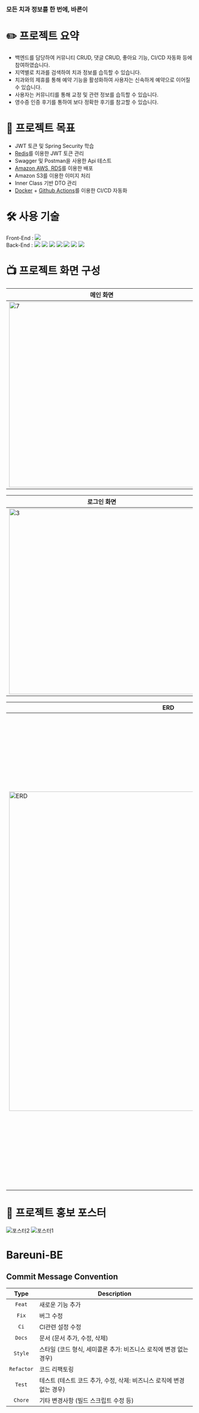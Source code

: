 ### 모든 치과 정보를 한 번에, 바른이

# ✏️ 프로젝트 요약
- 백엔드를 담당하여 커뮤니티 CRUD, 댓글 CRUD, 좋아요 기능, CI/CD 자동화 등에 참여하였습니다.
- 지역별로 치과를 검색하여 치과 정보를 습득할 수 있습니다.
- 치과와의 제휴를 통해 예약 기능을 활성화하여 사용자는 신속하게 예약으로 이어질 수 있습니다.
- 사용자는 커뮤니티를 통해 교정 및 관련 정보를 습득할 수 있습니다.
- 영수증 인증 후기를 통하여 보다 정확한 후기를 참고할 수 있습니다. 

# 🎯 프로젝트 목표
- JWT 토큰 및 Spring Security 학습
- [Redis](https://redis.io/)를 이용한 JWT 토큰 관리
- Swagger 및 Postman을 사용한 Api 테스트
- [Amazon AWS, RDS](https://aws.amazon.com/ko/)를 이용한 배포
- Amazon S3를 이용한 이미지 처리
- Inner Class 기반 DTO 관리
- [Docker](https://www.docker.com/) + [Github Actions](https://docs.github.com/ko/actions)를 이용한 CI/CD 자동화

# 🛠️ 사용 기술
Front-End : <img src="https://img.shields.io/badge/Swift-FA7343?style=for-the-flat&logo=swift&logoColor=white">
<br>
Back-End : <img src="https://img.shields.io/badge/Spring-6DB33F?style=for-the-flat&logo=spring&logoColor=white"> <img src="https://img.shields.io/badge/Spring_Boot-F2F4F9?style=for-the-flat&logo=spring-boot"> <img src="https://img.shields.io/badge/MySQL-005C84?style=for-the-flat&logo=mysql&logoColor=white"> <img src="https://img.shields.io/badge/Amazon_AWS-FF9900?style=for-the-flat&logo=amazonaws&logoColor=white"> <img src="https://img.shields.io/badge/Docker-2CA5E0?style=for-the-flat&logo=docker&logoColor=white"> <img src="https://img.shields.io/badge/redis-%23DD0031.svg?&style=for-the-flat&logo=redis&logoColor=white"> <img src="https://img.shields.io/badge/Github%20Actions-282a2e?style=for-the-flat&logo=githubactions&logoColor=367cfe">
# 📺 프로젝트 화면 구성

| 메인 화면 | 치과 목록 화면 |
| ------------ | ------------ |
| <img width="500" alt="7" src="https://github.com/seheonnn/bareuni-BE/assets/101795921/1c9f2951-1a3b-4565-947e-5da7133d5466"> | <img width="500" alt="2" src="https://github.com/seheonnn/bareuni-BE/assets/101795921/052714ef-6506-46bd-a346-c5f14448f9fb"> |

|   로그인 화면  |  치과 정보 화면 | 커뮤니티 화면  |  예약 화면 |
| ------------ | ----------- | ----------- | ----------- |
| <img width="500" alt="3" src="https://github.com/seheonnn/bareuni-BE/assets/101795921/d637dd40-a7c2-4378-9583-4a3727a1344d"> | <img width="500" alt="4" src="https://github.com/seheonnn/bareuni-BE/assets/101795921/d774b6cf-01e1-4a10-bb9b-a457cf1a06a9"> | <img width="500" alt="5" src="https://github.com/seheonnn/bareuni-BE/assets/101795921/e7f24a17-4743-4db1-ae98-dbf20108c650"> | <img width="500" alt="6" src="https://github.com/seheonnn/bareuni-BE/assets/101795921/d9b304c4-a4f4-43b6-bb06-0beccbf26c27"> |

| ERD | API |
| ------------ | ------------ |
| <img width="860" alt="ERD" src="https://github.com/seheonnn/bareuni-BE/assets/101795921/a02dc13e-7c9c-49ed-aaf7-0a3db343a8aa"> | <img width="1278" alt="api 명세서" src="https://github.com/seheonnn/bareuni-BE/assets/101795921/a32c67d1-ee62-4d8a-b77d-03a00131fab3"> |

# 📢 프로젝트 홍보 포스터
![포스터2](https://github.com/seheonnn/bareuni-BE/assets/101795921/f1c12a42-7d31-4996-b508-12cd299153e0)
![포스터1](https://github.com/seheonnn/bareuni-BE/assets/101795921/7b39ec07-cf5c-4b99-a34b-bbbc860abe93)


# Bareuni-BE
## Commit Message Convention

|    Type     | Description  |
|:-----------:|---|
|   `Feat`    | 새로운 기능 추가 |
|    `Fix`    | 버그 수정 |
|    `Ci`     | CI관련 설정 수정 |
|   `Docs`    | 문서 (문서 추가, 수정, 삭제) |
|   `Style`   | 스타일 (코드 형식, 세미콜론 추가: 비즈니스 로직에 변경 없는 경우) |
| `Refactor`  | 코드 리팩토링 |
|   `Test`    | 테스트 (테스트 코드 추가, 수정, 삭제: 비즈니스 로직에 변경 없는 경우) |
|   `Chore`   | 기타 변경사항 (빌드 스크립트 수정 등) |
